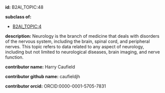 **id:** B2AI_TOPIC:48

**subclass of:**

- [B2AI_TOPIC:4](../DataTopic.markdown)

**description:** Neurology is the branch of medicine that deals with disorders of the nervous system, including the brain, spinal cord, and peripheral nerves. This topic refers to data related to any aspect of neurology, including but not limited to neurological diseases, brain imaging, and nerve function.

**contributor name:** Harry Caufield

**contributor github name:** caufieldjh

**contributor orcid:** ORCID:0000-0001-5705-7831


